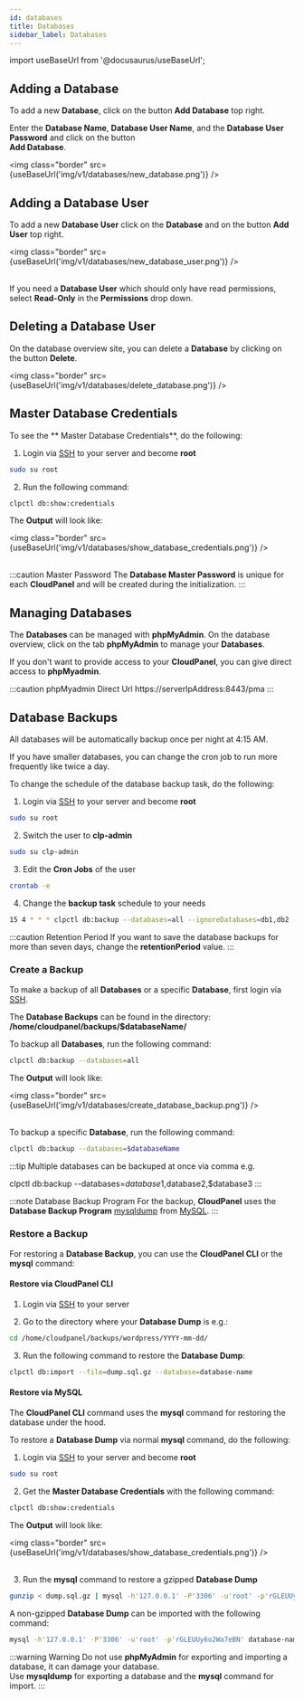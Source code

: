 ```yaml
---
id: databases
title: Databases
sidebar_label: Databases
---
```


import useBaseUrl from '@docusaurus/useBaseUrl';

## Adding a Database

To add a new **Database**, click on the button **Add Database** top right.

Enter the **Database Name**, **Database User Name**, and the **Database User Password** and
click on the button <br /> **Add Database**.

<img class="border" src={useBaseUrl('img/v1/databases/new_database.png')} />

## Adding a Database User

To add a new **Database User** click on the **Database** and on the button **Add User** top right.

<img class="border" src={useBaseUrl('img/v1/databases/new_database_user.png')} /> <br /> <br />

If you need a **Database User** which should only have read permissions, select **Read-Only** in the **Permissions** drop down.

## Deleting a Database User

On the database overview site, you can delete a **Database** by clicking on the button **Delete**.

<img class="border" src={useBaseUrl('img/v1/databases/delete_database.png')} />

## Master Database Credentials

To see the ** Master Database Credentials**, do the following:

1) Login via [SSH](users#ssh-login) to your server and become **root**

```bash
sudo su root
```

2) Run the following command:

```bash
clpctl db:show:credentials
```

The **Output** will look like:

<img class="border" src={useBaseUrl('img/v1/databases/show_database_credentials.png')} /> <br /> <br />

:::caution Master Password
The **Database Master Password** is unique for each **CloudPanel** and will be created during the initialization.
:::

## Managing Databases

The **Databases** can be managed with **phpMyAdmin**. On the database overview, click on the tab **phpMyAdmin** to manage
your **Databases**.

If you don't want to provide access to your **CloudPanel**, you can give direct access to **phpMyadmin**.

:::caution phpMyadmin Direct Url
https://serverIpAddress:8443/pma
:::

## Database Backups

All databases will be automatically backup once per night at 4:15 AM.

If you have smaller databases, you can change the cron job to run more frequently like twice a day. 

To change the schedule of the database backup task, do the following:

1) Login via [SSH](users#ssh-login) to your server and become **root**

```bash
sudo su root
```

2) Switch the user to **clp-admin**

```bash
sudo su clp-admin
```

3) Edit the **Cron Jobs** of the user

```bash
crontab -e
```

4) Change the **backup task** schedule to your needs

```bash
15 4 * * * clpctl db:backup --databases=all --ignoreDatabases=db1,db2 --retentionPeriod=7 &> /dev/null
```

:::caution Retention Period
If you want to save the database backups for more than seven days, change the **retentionPeriod** value.
:::

### Create a Backup

To make a backup of all **Databases** or a specific **Database**, first login via [SSH](users#ssh-login).

The **Database Backups** can be found in the directory: **/home/cloudpanel/backups/$databaseName/**

To backup all **Databases**, run the following command:

```bash
clpctl db:backup --databases=all
```

The **Output** will look like:

<img class="border" src={useBaseUrl('img/v1/databases/create_database_backup.png')} /> <br /> <br />

To backup a specific **Database**, run the following command:

```bash
clpctl db:backup --databases=$databaseName
```

:::tip
Multiple databases can be backuped at once via comma e.g. <br />

clpctl db:backup --databases=$database1,$database2,$database3
:::

:::note Database Backup Program
For the backup, **CloudPanel** uses the **Database Backup Program** [mysqldump](https://dev.mysql.com/doc/refman/8.0/en/mysqldump.html) from [MySQL](https://www.mysql.com/).
:::

### Restore a Backup

For restoring a **Database Backup**, you can use the **CloudPanel CLI** or the **mysql** command:

#### Restore via CloudPanel CLI

1) Login via [SSH](users#ssh-login) to your server

2) Go to the directory where your **Database Dump** is e.g.:

```bash
cd /home/cloudpanel/backups/wordpress/YYYY-mm-dd/
```

3) Run the following command to restore the **Database Dump**:

```bash
clpctl db:import --file=dump.sql.gz --database=database-name
```

#### Restore via MySQL

The **CloudPanel CLI** command uses the **mysql** command for restoring the database under the hood.

To restore a **Database Dump** via normal **mysql** command, do the following:

1) Login via [SSH](users#ssh-login) to your server and become **root**

```bash
sudo su root
```

2) Get the **Master Database Credentials** with the following command:

```bash
clpctl db:show:credentials
```

The **Output** will look like:

<img class="border" src={useBaseUrl('img/v1/databases/show_database_credentials.png')} /> <br /> <br />

3) Run the **mysql** command to restore a gzipped **Database Dump**

```bash
gunzip < dump.sql.gz | mysql -h'127.0.0.1' -P'3306' -u'root' -p'rGLEUUy6o2Wa7eBN' database-name
```

A non-gzipped **Database Dump** can be imported with the following command:

```bash
mysql -h'127.0.0.1' -P'3306' -u'root' -p'rGLEUUy6o2Wa7eBN' database-name < dump.sql
```

:::warning Warning
Do not use **phpMyAdmin** for exporting and importing a database, it can damage your database. <br />
Use **mysqldump** for exporting a database and the **mysql** command for import.
:::